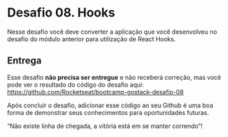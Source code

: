 # Desafio 08. Hooks

Nesse desafio você deve converter a aplicação que você desenvolveu no desafio do módulo anterior para utilização de React Hooks.

## Entrega 

Esse desafio **não precisa ser entregue** e não receberá correção, mas você pode ver o resultado do código do desafio aqui: https://github.com/Rocketseat/bootcamp-gostack-desafio-08

Após concluir o desafio, adicionar esse código ao seu Github é uma boa forma de demonstrar seus conhecimentos para oportunidades futuras.

“Não existe linha de chegada, a vitória está em se manter correndo”!